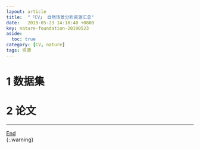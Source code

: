```yaml
---
layout: article
title:  "「CV」 自然场景分析资源汇总"
date:   2019-05-23 14:18:40 +0800
key: nature-foundation-20190523
aside:
  toc: true
category: [CV, nature]
tags: 资源
---
```

<span id='head'></span>  

<!--more-->
# 1 数据集

# 2 论文




-------------------  
[End](#head)   
{:.warning}  
